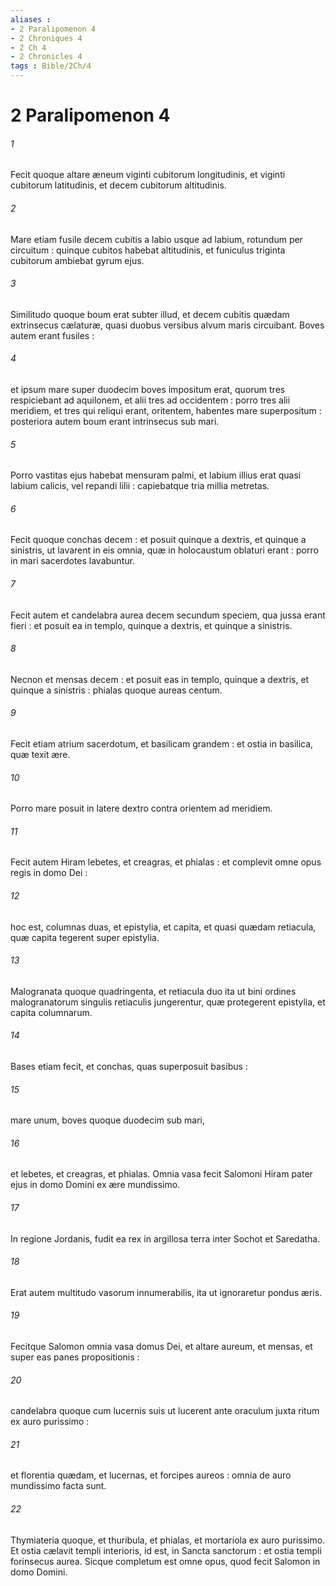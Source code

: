 ```yaml
---
aliases : 
- 2 Paralipomenon 4
- 2 Chroniques 4
- 2 Ch 4
- 2 Chronicles 4
tags : Bible/2Ch/4
---
```


# 2 Paralipomenon 4

###### 1
Fecit quoque altare æneum viginti cubitorum longitudinis, et viginti cubitorum latitudinis, et decem cubitorum altitudinis.
###### 2
Mare etiam fusile decem cubitis a labio usque ad labium, rotundum per circuitum : quinque cubitos habebat altitudinis, et funiculus triginta cubitorum ambiebat gyrum ejus.
###### 3
Similitudo quoque boum erat subter illud, et decem cubitis quædam extrinsecus cælaturæ, quasi duobus versibus alvum maris circuibant. Boves autem erant fusiles :
###### 4
et ipsum mare super duodecim boves impositum erat, quorum tres respiciebant ad aquilonem, et alii tres ad occidentem : porro tres alii meridiem, et tres qui reliqui erant, oritentem, habentes mare superpositum : posteriora autem boum erant intrinsecus sub mari.
###### 5
Porro vastitas ejus habebat mensuram palmi, et labium illius erat quasi labium calicis, vel repandi lilii : capiebatque tria millia metretas.
###### 6
Fecit quoque conchas decem : et posuit quinque a dextris, et quinque a sinistris, ut lavarent in eis omnia, quæ in holocaustum oblaturi erant : porro in mari sacerdotes lavabuntur.
###### 7
Fecit autem et candelabra aurea decem secundum speciem, qua jussa erant fieri : et posuit ea in templo, quinque a dextris, et quinque a sinistris.
###### 8
Necnon et mensas decem : et posuit eas in templo, quinque a dextris, et quinque a sinistris : phialas quoque aureas centum.
###### 9
Fecit etiam atrium sacerdotum, et basilicam grandem : et ostia in basilica, quæ texit ære.
###### 10
Porro mare posuit in latere dextro contra orientem ad meridiem.
###### 11
Fecit autem Hiram lebetes, et creagras, et phialas : et complevit omne opus regis in domo Dei :
###### 12
hoc est, columnas duas, et epistylia, et capita, et quasi quædam retiacula, quæ capita tegerent super epistylia.
###### 13
Malogranata quoque quadringenta, et retiacula duo ita ut bini ordines malogranatorum singulis retiaculis jungerentur, quæ protegerent epistylia, et capita columnarum.
###### 14
Bases etiam fecit, et conchas, quas superposuit basibus :
###### 15
mare unum, boves quoque duodecim sub mari,
###### 16
et lebetes, et creagras, et phialas. Omnia vasa fecit Salomoni Hiram pater ejus in domo Domini ex ære mundissimo.
###### 17
In regione Jordanis, fudit ea rex in argillosa terra inter Sochot et Saredatha.
###### 18
Erat autem multitudo vasorum innumerabilis, ita ut ignoraretur pondus æris.
###### 19
Fecitque Salomon omnia vasa domus Dei, et altare aureum, et mensas, et super eas panes propositionis :
###### 20
candelabra quoque cum lucernis suis ut lucerent ante oraculum juxta ritum ex auro purissimo :
###### 21
et florentia quædam, et lucernas, et forcipes aureos : omnia de auro mundissimo facta sunt.
###### 22
Thymiateria quoque, et thuribula, et phialas, et mortariola ex auro purissimo. Et ostia cælavit templi interioris, id est, in Sancta sanctorum : et ostia templi forinsecus aurea. Sicque completum est omne opus, quod fecit Salomon in domo Domini.
